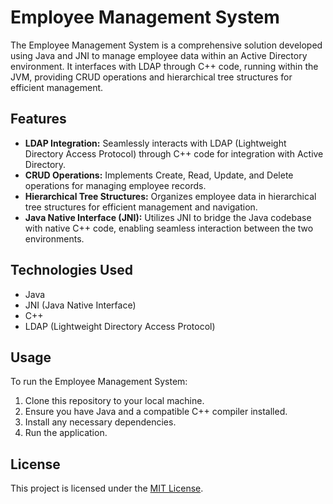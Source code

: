 # Employee Management System

The Employee Management System is a comprehensive solution developed using Java and JNI to manage employee data within an Active Directory environment. It interfaces with LDAP through C++ code, running within the JVM, providing CRUD operations and hierarchical tree structures for efficient management.

## Features

- **LDAP Integration:** Seamlessly interacts with LDAP (Lightweight Directory Access Protocol) through C++ code for integration with Active Directory.
- **CRUD Operations:** Implements Create, Read, Update, and Delete operations for managing employee records.
- **Hierarchical Tree Structures:** Organizes employee data in hierarchical tree structures for efficient management and navigation.
- **Java Native Interface (JNI):** Utilizes JNI to bridge the Java codebase with native C++ code, enabling seamless interaction between the two environments.

## Technologies Used

- Java
- JNI (Java Native Interface)
- C++
- LDAP (Lightweight Directory Access Protocol)

## Usage

To run the Employee Management System:

1. Clone this repository to your local machine.
2. Ensure you have Java and a compatible C++ compiler installed.
3. Install any necessary dependencies.
4. Run the application.

## License

This project is licensed under the [MIT License](LICENSE).